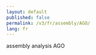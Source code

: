 ```yaml
---
layout: default
published: false
permalink: /v3/fr/assembly/AGO/
lang: fr
---
```


assembly analysis AGO

